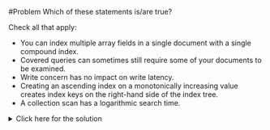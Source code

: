#Problem
Which of these statements is/are true?

Check all that apply:
 - You can index multiple array fields in a single document with a single compound index.
 - Covered queries can sometimes still require some of your documents to be examined.
 - Write concern has no impact on write latency.
 - Creating an ascending index on a monotonically increasing value creates index keys on the right-hand side of the index tree.
 - A collection scan has a logarithmic search time.

<details>
  <summary>Click here for the solution</summary>
  - Creating an ascending index on a monotonically increasing value creates index keys on the right-hand side of the index tree.
</details>